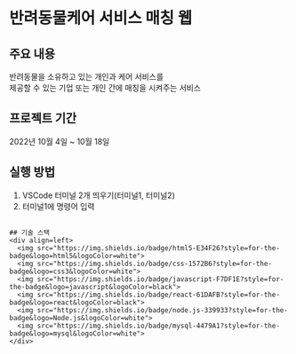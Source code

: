 # 반려동물케어 서비스 매칭 웹

## 주요 내용
<p>반려동물을 소유하고 있는 개인과 케어 서비스를 </br>제공할 수 있는 기업 또는 개인 간에 매칭을 시켜주는 서비스</p>

## 프로젝트 기간
<p>2022년 10월 4일 ~ 10월 18일</p>

## 실행 방법
1. VSCode 터미널 2개 띄우기(터미널1, 터미널2)
2. 터미널1에 명령어 입력
```

## 기술 스택
<div align=left>
  <img src="https://img.shields.io/badge/html5-E34F26?style=for-the-badge&logo=html5&logoColor=white"> 
  <img src="https://img.shields.io/badge/css-1572B6?style=for-the-badge&logo=css3&logoColor=white">
  <img src="https://img.shields.io/badge/javascript-F7DF1E?style=for-the-badge&logo=javascript&logoColor=black">
  <img src="https://img.shields.io/badge/react-61DAFB?style=for-the-badge&logo=react&logoColor=black"> 
  <img src="https://img.shields.io/badge/node.js-339933?style=for-the-badge&logo=Node.js&logoColor=white">
  <img src="https://img.shields.io/badge/mysql-4479A1?style=for-the-badge&logo=mysql&logoColor=white">
</div>
